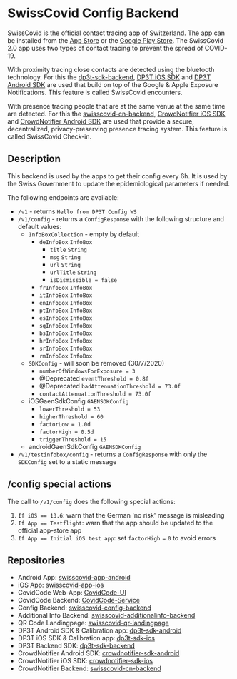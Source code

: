 # SwissCovid Config Backend

SwissCovid is the official contact tracing app of Switzerland. The app can be installed from the [App Store](https://apps.apple.com/ch/app/swisscovid/id1509275381) or the [Google Play Store](https://play.google.com/store/apps/details?id=ch.admin.bag.dp3t). The SwissCovid 2.0 app uses two types of contact tracing to prevent the spread of COVID-19.

With proximity tracing close contacts are detected using the bluetooth technology. For this the [dp3t-sdk-backend](https://github.com/DP-3T/dp3t-sdk-backend), [DP3T iOS SDK](https://github.com/DP-3T/dp3t-sdk-ios) and [DP3T Android SDK](https://github.com/DP-3T/dp3t-sdk-android) are used that build on top of the Google & Apple Exposure Notifications. This feature is called SwissCovid encounters.

With presence tracing people that are at the same venue at the same time are detected. For this the [swisscovid-cn-backend](https://github.com/SwissCovid/swisscovid-cn-backend), [CrowdNotifier iOS SDK](https://github.com/CrowdNotifier/crowdnotifier-sdk-ios) and [CrowdNotifier Android SDK](https://github.com/CrowdNotifier/crowdnotifier-sdk-android) are used that provide a secure, decentralized, privacy-preserving presence tracing system. This feature is called SwissCovid Check-in.

## Description

This backend is used by the apps to get their config every 6h. It is used by the Swiss Government to update the 
epidemiological parameters if needed.

The following endpoints are available:

- `/v1` - returns `Hello from DP3T Config WS`
- `/v1/config` - returns a `ConfigResponse` with the following structure and default values:
  - `InfoBoxCollection` - empty by default
    - `deInfoBox` `InfoBox`
      - `title` `String`
      - `msg` `String`
      - `url` `String`
      - `urlTitle` `String`
      - `isDismissible = false`
    - `frInfoBox` `InfoBox`
    - `itInfoBox` `InfoBox`
    - `enInfoBox` `InfoBox`
    - `ptInfoBox` `InfoBox`
    - `esInfoBox` `InfoBox`
    - `sqInfoBox` `InfoBox`
    - `bsInfoBox` `InfoBox`
    - `hrInfoBox` `InfoBox`
    - `srInfoBox` `InfoBox`
    - `rmInfoBox` `InfoBox`
  - `SDKConfig` - will soon be removed (30/7/2020)
    - `numberOfWindowsForExposure = 3`
    - @Deprecated `eventThreshold = 0.8f`
    - @Deprecated `badAttenuationThreshold = 73.0f`
    - `contactAttenuationThreshold = 73.0f`
  - iOSGaenSdkConfig `GAENSDKConfig`
    - `lowerThreshold = 53`
    - `higherThreshold = 60`
    - `factorLow = 1.0d`
    - `factorHigh = 0.5d`
    - `triggerThreshold = 15`
  - androidGaenSdkConfig `GAENSDKConfig`
- `/v1/testinfobox/config` - returns a `ConfigResponse` with only the `SDKConfig` set to a static message

## /config special actions

The call to `/v1/config` does the following special actions:
1. `If iOS == 13.6`: warn that the German 'no risk' message is misleading
1. `If App == Testflight`: warn that the app should be updated to the official app-store app
1. `If App == Initial iOS test app`: set `factorHigh` = `0` to avoid errors

## Repositories

- Android App: [swisscovid-app-android](https://github.com/SwissCovid/swisscovid-app-android)
- iOS App: [swisscovid-app-ios](https://github.com/SwissCovid/swisscovid-app-ios)
- CovidCode Web-App: [CovidCode-UI](https://github.com/admin-ch/CovidCode-UI)
- CovidCode Backend: [CovidCode-Service](https://github.com/admin-ch/CovidCode-service)
- Config Backend: [swisscovid-config-backend](https://github.com/SwissCovid/swisscovid-config-backend)
- Additional Info Backend: [swisscovid-additionalinfo-backend](https://github.com/SwissCovid/swisscovid-additionalinfo-backend)
- QR Code Landingpage: [swisscovid-qr-landingpage](https://github.com/SwissCovid/swisscovid-qr-landingpage)
- DP3T Android SDK & Calibration app: [dp3t-sdk-android](https://github.com/DP-3T/dp3t-sdk-android)
- DP3T iOS SDK & Calibration app: [dp3t-sdk-ios](https://github.com/DP-3T/dp3t-sdk-ios)
- DP3T Backend SDK: [dp3t-sdk-backend](https://github.com/DP-3T/dp3t-sdk-backend)
- CrowdNotifier Android SDK: [crowdnotifier-sdk-android](https://github.com/CrowdNotifier/crowdnotifier-sdk-android)
- CrowdNotifier iOS SDK: [crowdnotifier-sdk-ios](https://github.com/CrowdNotifier/crowdnotifier-sdk-ios)
- CrowdNotifier Backend: [swisscovid-cn-backend](https://github.com/SwissCovid/swisscovid-cn-backend)
